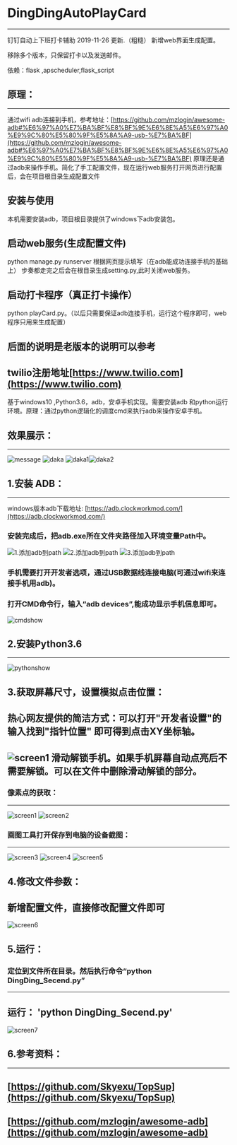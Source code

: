 # DingDingAutoPlayCard
----
钉钉自动上下班打卡辅助
2019-11-26 更新.（粗糙）
新增web界面生成配置。

移除多个版本，只保留打卡以及发送邮件。

依赖：flask ,apscheduler,flask_script


## 原理：
----
通过wifi adb连接到手机，参考地址：[https://github.com/mzlogin/awesome-adb#%E6%97%A0%E7%BA%BF%E8%BF%9E%E6%8E%A5%E6%97%A0%E9%9C%80%E5%80%9F%E5%8A%A9-usb-%E7%BA%BF](https://github.com/mzlogin/awesome-adb#%E6%97%A0%E7%BA%BF%E8%BF%9E%E6%8E%A5%E6%97%A0%E9%9C%80%E5%80%9F%E5%8A%A9-usb-%E7%BA%BF)
原理还是通过adb来操作手机。简化了手工配置文件，现在运行web服务打开网页进行配置后，会在项目根目录生成配置文件

## 安装与使用
本机需要安装adb，项目根目录提供了windows下adb安装包。

## 启动web服务(生成配置文件)
python manage.py runserver
根据网页提示填写（在adb能成功连接手机的基础上）
步奏都走完之后会在根目录生成setting.py,此时关闭web服务。

## 启动打卡程序（真正打卡操作）
python playCard.py。（以后只需要保证adb连接手机，运行这个程序即可，web程序只用来生成配置）

后面的说明是老版本的说明可以参考
----
twilio注册地址[https://www.twilio.com](https://www.twilio.com)
----
基于windows10 ,Python3.6，adb，安卓手机实现。需要安装adb 和python运行环境。原理：通过python逻辑化的调度cmd来执行adb来操作安卓手机。

## 效果展示：
----
![message](https://github.com/1414044032/imgs/blob/master/message1.png)
![daka](https://github.com/1414044032/imgs/blob/master/data.png)
![daka1](https://github.com/1414044032/imgs/blob/master/daka3.png)![daka2](https://github.com/1414044032/imgs/blob/master/daka4.png)
## 1.安装 ADB：
----
windows版本adb下载地址:
[https://adb.clockworkmod.com/](https://adb.clockworkmod.com/)
### 安装完成后，把adb.exe所在文件夹路径加入环境变量Path中。
![1.添加adb到path](https://github.com/1414044032/imgs/blob/master/adbinstall.png)
![2.添加adb到path](https://github.com/1414044032/imgs/blob/master/adbpath.png)
![3.添加adb到path](https://github.com/1414044032/imgs/blob/master/path1.png)
### 手机需要打开开发者选项，通过USB数据线连接电脑(可通过wifi来连接手机用adb)。
### 打开CMD命令行，输入“adb devices”,能成功显示手机信息即可。
![cmdshow](https://github.com/1414044032/imgs/blob/master/adbcmd.png)

## 2.安装Python3.6
----
![pythonshow](https://github.com/1414044032/imgs/blob/master/python.png)

## 3.获取屏幕尺寸，设置模拟点击位置：
热心网友提供的简洁方式：可以打开"开发者设置"的输入找到"指针位置" 即可得到点击XY坐标轴。
----
![screen1](https://user-images.githubusercontent.com/40572216/64086339-31f6dc00-cd6a-11e9-9ccd-7ba0ba7624f1.png)
滑动解锁手机。如果手机屏幕自动点亮后不需要解锁。可以在文件中删除滑动解锁的部分。
----
### 像素点的获取：
----
![screen1](https://github.com/1414044032/imgs/blob/master/screen1.png)
![screen2](https://github.com/1414044032/imgs/blob/master/screen2.png)
### 画图工具打开保存到电脑的设备截图：
----
![screen3](https://github.com/1414044032/imgs/blob/master/screen3.png)
![screen4](https://github.com/1414044032/imgs/blob/master/screen4.png)
![screen5](https://github.com/1414044032/imgs/blob/master/screen5.png)

## 4.修改文件参数：
新增配置文件，直接修改配置文件即可
----
![screen6](https://github.com/1414044032/imgs/blob/master/screen6.png)

## 5.运行：
### 定位到文件所在目录。然后执行命令“python DingDing_Secend.py”
----
运行： 'python DingDing_Secend.py'
----
![screen7](https://github.com/1414044032/imgs/blob/master/screen7.png)

## 6.参考资料：
----
[https://github.com/Skyexu/TopSup](https://github.com/Skyexu/TopSup)
----
[https://github.com/mzlogin/awesome-adb](https://github.com/mzlogin/awesome-adb)
----
